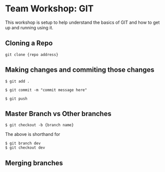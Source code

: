 # Team Workshop: GIT

This workshop is setup to help understand the basics of GIT and how to get up and running using it.

## Cloning a Repo

```
git clone {repo address}
```

## Making changes and commiting those changes

```
$ git add .
```

```
$ git commit -m "commit message here"
```

```
$ git push
```

## Master Branch vs Other branches

```
$ git checkout -b {branch name}
```
The above is shorthand for

```
$ git branch dev
$ git checkout dev
```

## Merging branches



